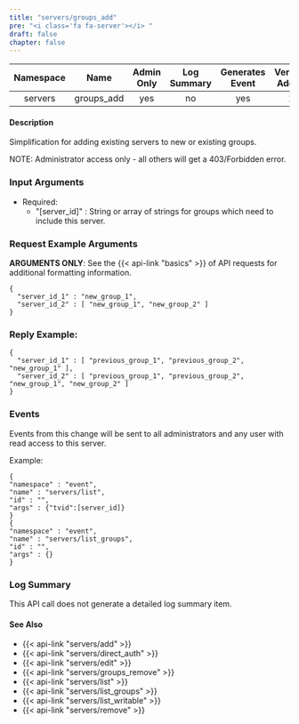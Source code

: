 ```yaml
---
title: "servers/groups_add"
pre: "<i class='fa fa-server'></i> "
draft: false
chapter: false
---
```


| Namespace | Name | Admin Only | Log Summary | Generates Event | Version Added
|:----------------:|:--------:|:--------:|:--------:|:--------:|:---:|
| servers | groups_add | yes | no | yes | 1 |

#### Description
Simplification for adding existing servers to new or existing groups.

NOTE: Administrator access only - all others will get a 403/Forbidden error.

### Input Arguments
* Required:
  * "[server_id]" : String or array of strings for groups which need to include this server.


### Request Example Arguments
**ARGUMENTS ONLY**: See the {{< api-link "basics" >}} of API requests for additional formatting information.

```
{
  "server_id_1" : "new_group_1",
  "server_id_2" : [ "new_group_1", "new_group_2" ]
}
```

### Reply Example:
```
{
  "server_id_1" : [ "previous_group_1", "previous_group_2", "new_group_1" ],
  "server_id_2" : [ "previous_group_1", "previous_group_2", "new_group_1", "new_group_2" ]
}
```

### Events
Events from this change will be sent to all administrators and any user with read access to this server. 

Example:
```
{
"namespace" : "event",
"name" : "servers/list",
"id" : "",
"args" : {"tvid":[server_id]}
}
{
"namespace" : "event",
"name" : "servers/list_groups",
"id" : "",
"args" : {}
}
```


### Log Summary
This API call does not generate a detailed log summary item.

#### See Also
* {{< api-link "servers/add" >}}
* {{< api-link "servers/direct_auth" >}}
* {{< api-link "servers/edit" >}}
* {{< api-link "servers/groups_remove" >}}
* {{< api-link "servers/list" >}}
* {{< api-link "servers/list_groups" >}}
* {{< api-link "servers/list_writable" >}}
* {{< api-link "servers/remove" >}}
